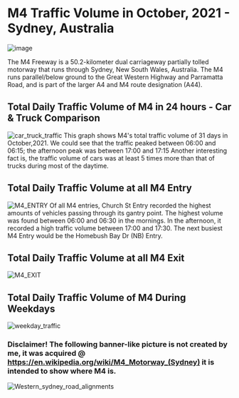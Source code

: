 # M4 Traffic Volume in October, 2021 - Sydney, Australia

![image](https://user-images.githubusercontent.com/62376291/157811248-837a4ff0-77e7-4ccd-a1e8-cfe0219d9c7d.png)

The M4 Freeway is a 50.2-kilometer dual carriageway partially tolled motorway that runs through Sydney, New South Wales, Australia. The M4 runs parallel/below ground to the Great Western Highway and Parramatta Road, and is part of the larger A4 and M4 route designation (A44).


## Total Daily Traffic Volume of M4 in 24 hours - Car & Truck Comparison
![car_truck_traffic](https://user-images.githubusercontent.com/62376291/157603907-34124333-7cb0-45fd-81be-6db353d95fdc.png)
This graph shows M4's total traffic volume of 31 days in October,2021. We could see that the traffic peaked between 06:00 and 06:15; the afternoon peak was between 17:00 and 17:15
Another interesting fact is, the traffic volume of cars was at least 5 times more than that of trucks during most of the daytime.
## Total Daily Traffic Volume at all M4 Entry
![M4_ENTRY](https://user-images.githubusercontent.com/62376291/157603438-1566eff6-48bc-4934-a6a3-4057670ca66c.png)
Of all M4 entries, Church St Entry recorded the highest amounts of vehicles passing through its gantry point. The highest volume was found between 06:00 and 06:30 in the mornings. In the afternoon, it recorded a high traffic volume between 17:00 and 17:30. The next busiest M4 Entry would be the Homebush Bay Dr (NB) Entry. 
## Total Daily Traffic Volume at all M4 Exit
![M4_EXIT](https://user-images.githubusercontent.com/62376291/157603440-68aa0417-c517-4d27-80e9-6ae4f3f27704.png)

## Total Daily Traffic Volume of M4 During Weekdays
![weekday_traffic](https://user-images.githubusercontent.com/62376291/157604383-dec877ff-0fd5-414e-af01-502791ec6b88.png)

### Disclaimer! The following banner-like picture is not created by me, it was acquired @ https://en.wikipedia.org/wiki/M4_Motorway_(Sydney) it is intended to show where M4 is. 
![Western_sydney_road_alignments](https://user-images.githubusercontent.com/62376291/157809679-2683ab7d-db29-4704-a207-efeea781bc1c.png)
